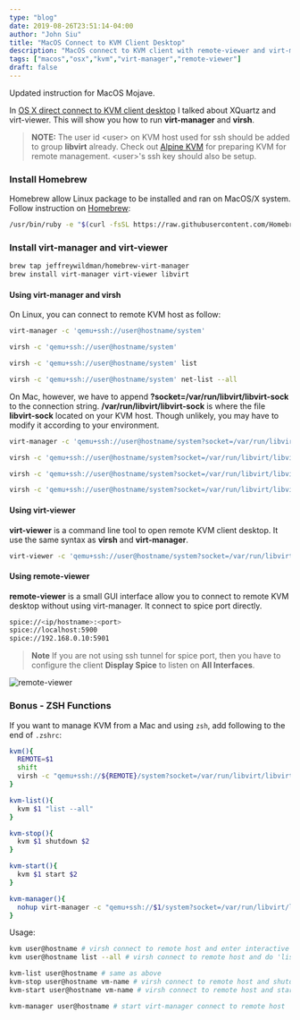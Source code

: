 ```yaml
---
type: "blog"
date: 2019-08-26T23:51:14-04:00
author: "John Siu"
title: "MacOS Connect to KVM Client Desktop"
description: "MacOS connect to KVM client with remote-viewer and virt-manager."
tags: ["macos","osx","kvm","virt-manager","remote-viewer"]
draft: false
---
```

Updated instruction for MacOS Mojave.
<!--more-->

In [OS X direct connect to KVM client desktop](/blog/os-x-direct-connect-to-kvm-client-desktop/) I talked about XQuartz and virt-viewer. This will show you how to run __virt-manager__ and __virsh__.

> **NOTE:** The user id \<user\> on KVM host used for ssh should be added to group __libvirt__ already. Check out [Alpine KVM](/blog/alpine-kvm/) for preparing KVM for remote management. \<user\>'s ssh key should also be setup.

### Install Homebrew

Homebrew allow Linux package to be installed and ran on MacOS/X system. Follow instruction on [Homebrew](http://brew.sh):

```sh
/usr/bin/ruby -e "$(curl -fsSL https://raw.githubusercontent.com/Homebrew/install/master/install)"
```

### Install virt-manager and virt-viewer

```sh
brew tap jeffreywildman/homebrew-virt-manager
brew install virt-manager virt-viewer libvirt
```

#### Using virt-manager and virsh

On Linux, you can connect to remote KVM host as follow:

```sh
virt-manager -c 'qemu+ssh://user@hostname/system'

virsh -c 'qemu+ssh://user@hostname/system'

virsh -c 'qemu+ssh://user@hostname/system' list

virsh -c 'qemu+ssh://user@hostname/system' net-list --all
```

On Mac, however, we have to append __?socket=/var/run/libvirt/libvirt-sock__ to the connection string. __/var/run/libvirt/libvirt-sock__ is where the file __libvirt-sock__ located on your KVM host. Though unlikely, you may have to modify it according to your environment.

```sh
virt-manager -c 'qemu+ssh://user@hostname/system?socket=/var/run/libvirt/libvirt-sock'

virsh -c 'qemu+ssh://user@hostname/system?socket=/var/run/libvirt/libvirt-sock'

virsh -c 'qemu+ssh://user@hostname/system?socket=/var/run/libvirt/libvirt-sock' list

virsh -c 'qemu+ssh://user@hostname/system?socket=/var/run/libvirt/libvirt-sock' net-list --all
```

#### Using virt-viewer

__virt-viewer__ is a command line tool to open remote KVM client desktop. It use the same syntax as __virsh__ and __virt-manager__.

```sh
virt-viewer -c 'qemu+ssh://user@hostname/system?socket=/var/run/libvirt/libvirt-sock' <vm-name>
```

#### Using remote-viewer

__remote-viewer__ is a small GUI interface allow you to connect to remote KVM desktop without using virt-manager. It connect to spice port directly.

```sh
spice://<ip/hostname>:<port>
spice://localhost:5900
spice://192.168.0.10:5901
```

> **Note** If you are not using ssh tunnel for spice port, then you have to configure the client __Display Spice__ to listen on __All Interfaces__.

![remote-viewer](https://c1.staticflickr.com/6/5692/23107488582_00513261de_z.jpg)

### Bonus - ZSH Functions

If you want to manage KVM from a Mac and using `zsh`, add following to the end of `.zshrc`:

```zsh
kvm(){
  REMOTE=$1
  shift
  virsh -c "qemu+ssh://${REMOTE}/system?socket=/var/run/libvirt/libvirt-sock" $@
}

kvm-list(){
  kvm $1 "list --all"
}

kvm-stop(){
  kvm $1 shutdown $2
}

kvm-start(){
  kvm $1 start $2
}

kvm-manager(){
  nohup virt-manager -c "qemu+ssh://$1/system?socket=/var/run/libvirt/libvirt-sock" &
}
```

Usage:

```zsh
kvm user@hostname # virsh connect to remote host and enter interactive mode
kvm user@hostname list --all # virsh connect to remote host and do 'list --all'

kvm-list user@hostname # same as above
kvm-stop user@hostname vm-name # virsh connect to remote host and shutdown vm-name
kvm-start user@hostname vm-name # virsh connect to remote host and start vm-name

kvm-manager user@hostname # start virt-manager connect to remote host
```

